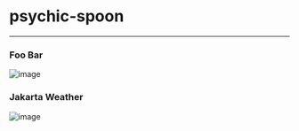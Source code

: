 # psychic-spoon

---

### Foo Bar

![image](https://github.com/animemoeus/psychic-spoon/assets/33395829/b0cb762f-aed7-4587-8efa-7ec61b82e4bb)

### Jakarta Weather

![image](https://github.com/animemoeus/psychic-spoon/assets/33395829/6a346c71-aac9-4eb8-a2d2-a5de0e77b964)
